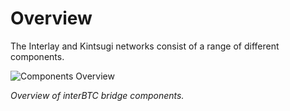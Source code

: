 # Overview

The Interlay and Kintsugi networks consist of a range of different components.

![Components Overview](../_assets/img/developers/components.svg)

*Overview of interBTC bridge components.*
